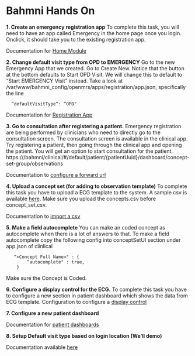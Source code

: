 Bahmni Hands On
===============

 **1. Create an emergency registration app**
To complete this task, you will need to have an app called Emergency in the home page once you login. Onclick, it should take you to the existing registration app. 

Documentation for [Home Module](https://bahmni.atlassian.net/wiki/display/BAH/Home+Module)

     
 **2. Change default visit type from OPD to EMERGENCY**
 Go to the new Emergency App that we created. Go to Create New. Notice that the button at the bottom defaults to Start OPD Visit. We will change this to default to “Start EMERGENCY Visit” instead. 
Take a look at /var/www/bahmni_config/openmrs/apps/registration/app.json, specifically the line

      “defaultVisitType”: “OPD"

Documentation for [Registration App](https://bahmni.atlassian.net/wiki/display/BAH/Registration+App)


 **3. Go to consultation after registering a patient.**
 Emergency registration are being performed by clinicians who need to directly go to the consultation screen. The consultation screen is available in the clinical app. Try registering a patient, then going through the clinical app and opening the patient. You will get an option to start consultation for the patient. 
 https://<ip>/bahmni/clinical/#/default/patient/{patientUuid}/dashboard/concept-set-group/observations
 
Documentation to [configure a forward url](https://bahmni.atlassian.net/wiki/display/BAH/Registration+Page#RegistrationPage-Registration2ndPage)


 **4. Upload a concept set (for adding to observation template)**
 To complete this task you have to upload a ECG template to the system.
 A sample csv is available [here](https://github.com/HemanthGowda/Bahmni-HandsOn/tree/master/ECG-CSV). Make sure you upload the concepts.csv before concept_set.csv.

Documentation to [import a csv](https://bahmni.atlassian.net/wiki/display/BAH/Create+a+New+Observation+Form#CreateaNewObservationForm-AddObservationFormstoBahmni)

 
 **5. Make a field autocomplete**
 You can make an coded concept as autocomplete when there is a lot of answers to that.
 To make a field autocomplete copy the following config into conceptSetUI section under app.json of clinlical

       “<Concept Full Name>" : {
			“autocomplete" : true,
       	}
Make sure the Concept is Coded.

 **6. Configure a display control for the ECG.**
 To complete this task you have to configure a new section in patient dashboard which shows the data from ECG template.
 Configuration to configure a [display control](https://bahmni.atlassian.net/wiki/display/BAH/Display+Controls+Configuration#DisplayControlsConfiguration-ObservationControl)

 
**7. Configure a new patient dashboard**

Documentation for [patient dashboards](https://bahmni.atlassian.net/wiki/display/BAH/Configure+Patient+Dashboard)


**8. Setup Default visit type based on login location (We’ll demo)**

Documentation available [here](https://bahmni.atlassian.net/wiki/display/BAH/Configure+Patient+Registration#ConfigurePatientRegistration-4.ConfigureVisits )

